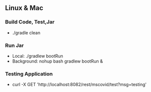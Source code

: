 
## Linux & Mac

### Build Code, Test,Jar
* ./gradle clean

### Run Jar
* Local:      ./gradlew bootRun 
* Background: nohup bash gradlew bootRun &

### Testing Application
* curl -X GET 'http://localhost:8082/rest/mscovid/test?msg=testing'
